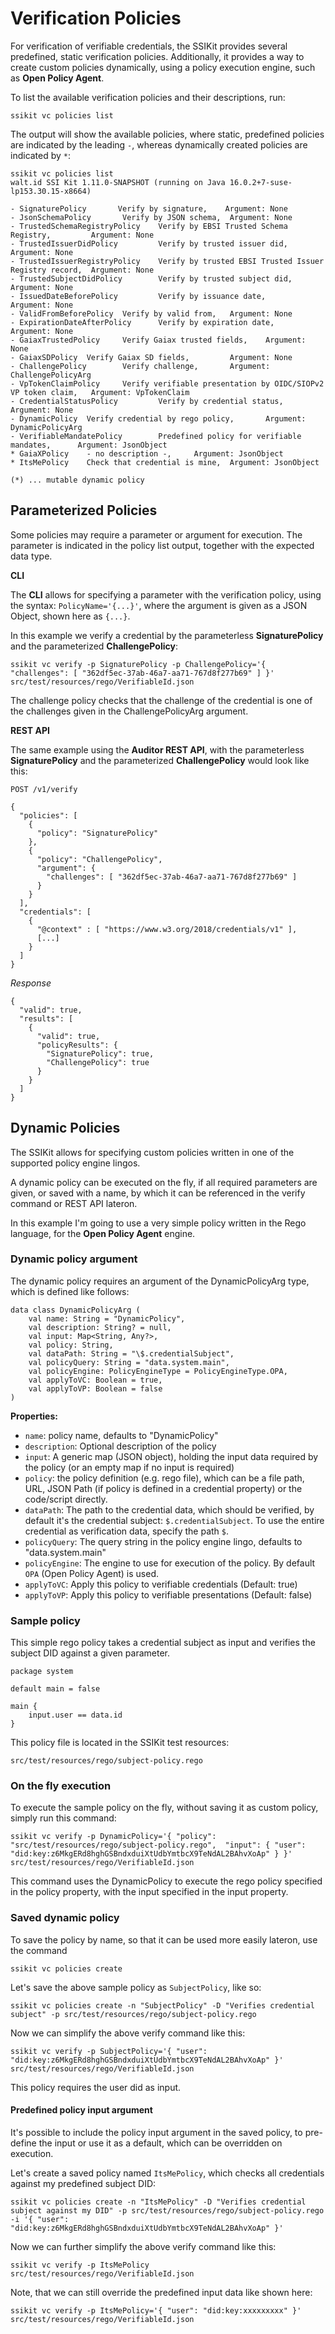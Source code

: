 # Verification Policies

For verification of verifiable credentials, the SSIKit provides several predefined, static verification policies. Additionally, it provides a way to create custom policies dynamically, using a policy execution engine, such as **Open Policy Agent**.

To list the available verification policies and their descriptions, run:

```
ssikit vc policies list
```

The output will show the available policies, where static, predefined policies are indicated by the leading `-`, whereas dynamically created policies are indicated by `*`:

```
ssikit vc policies list
walt.id SSI Kit 1.11.0-SNAPSHOT (running on Java 16.0.2+7-suse-lp153.30.15-x8664)

- SignaturePolicy       Verify by signature,    Argument: None
- JsonSchemaPolicy       Verify by JSON schema,  Argument: None
- TrustedSchemaRegistryPolicy    Verify by EBSI Trusted Schema Registry,         Argument: None
- TrustedIssuerDidPolicy         Verify by trusted issuer did,   Argument: None
- TrustedIssuerRegistryPolicy    Verify by trusted EBSI Trusted Issuer Registry record,  Argument: None
- TrustedSubjectDidPolicy        Verify by trusted subject did,  Argument: None
- IssuedDateBeforePolicy         Verify by issuance date,        Argument: None
- ValidFromBeforePolicy  Verify by valid from,   Argument: None
- ExpirationDateAfterPolicy      Verify by expiration date,      Argument: None
- GaiaxTrustedPolicy     Verify Gaiax trusted fields,    Argument: None
- GaiaxSDPolicy  Verify Gaiax SD fields,         Argument: None
- ChallengePolicy        Verify challenge,       Argument: ChallengePolicyArg
- VpTokenClaimPolicy     Verify verifiable presentation by OIDC/SIOPv2 VP token claim,   Argument: VpTokenClaim
- CredentialStatusPolicy         Verify by credential status,    Argument: None
- DynamicPolicy  Verify credential by rego policy,       Argument: DynamicPolicyArg
- VerifiableMandatePolicy        Predefined policy for verifiable mandates,      Argument: JsonObject
* GaiaXPolicy    - no description -,     Argument: JsonObject
* ItsMePolicy    Check that credential is mine,  Argument: JsonObject

(*) ... mutable dynamic policy
```

## Parameterized Policies

Some policies may require a parameter or argument for execution. The parameter is indicated in the policy list output, together with the expected data type.

**CLI**

The **CLI** allows for specifying a parameter with the verification policy, using the syntax: `PolicyName='{...}'`, where the argument is given as a JSON Object, shown here as `{...}`.

In this example we verify a credential by the parameterless **SignaturePolicy** and the parameterized **ChallengePolicy**:

```
ssikit vc verify -p SignaturePolicy -p ChallengePolicy='{ "challenges": [ "362df5ec-37ab-46a7-aa71-767d8f277b69" ] }' src/test/resources/rego/VerifiableId.json
```

The challenge policy checks that the challenge of the credential is one of the challenges given in the ChallengePolicyArg argument.

**REST API**

The same example using the **Auditor REST API**, with the parameterless **SignaturePolicy** and the parameterized **ChallengePolicy** would look like this:

`POST /v1/verify`

```
{
  "policies": [
    {
      "policy": "SignaturePolicy"
    },
    {
      "policy": "ChallengePolicy",
      "argument": {
        "challenges": [ "362df5ec-37ab-46a7-aa71-767d8f277b69" ]
      }
    }
  ],
  "credentials": [
    {
      "@context" : [ "https://www.w3.org/2018/credentials/v1" ],
      [...]
    }
  ]
}
```

_Response_

```
{
  "valid": true,
  "results": [
    {
      "valid": true,
      "policyResults": {
        "SignaturePolicy": true,
        "ChallengePolicy": true
      }
    }
  ]
}
```

## Dynamic Policies

The SSIKit allows for specifying custom policies written in one of the supported policy engine lingos.

A dynamic policy can be executed on the fly, if all required parameters are given, or saved with a name, by which it can be referenced in the verify command or REST API lateron.

In this example I'm going to use a very simple policy written in the Rego language, for the **Open Policy Agent** engine.

### Dynamic policy argument

The dynamic policy requires an argument of the DynamicPolicyArg type, which is defined like follows:

```
data class DynamicPolicyArg (
    val name: String = "DynamicPolicy",
    val description: String? = null,
    val input: Map<String, Any?>,
    val policy: String,
    val dataPath: String = "\$.credentialSubject",
    val policyQuery: String = "data.system.main",
    val policyEngine: PolicyEngineType = PolicyEngineType.OPA,
    val applyToVC: Boolean = true,
    val applyToVP: Boolean = false
)
```

**Properties:**

- `name`: policy name, defaults to "DynamicPolicy"
- `description`: Optional description of the policy
- `input`: A generic map (JSON object), holding the input data required by the policy (or an empty map if no input is required)
- `policy`: the policy definition (e.g. rego file), which can be a file path, URL, JSON Path (if policy is defined in a credential property) or the code/script directly.
- `dataPath`: The path to the credential data, which should be verified, by default it's the credential subject: `$.credentialSubject`. To use the entire credential as verification data, specify the path `$`.
- `policyQuery`: The query string in the policy engine lingo, defaults to "data.system.main"
- `policyEngine`: The engine to use for execution of the policy. By default `OPA` (Open Policy Agent) is used.
- `applyToVC`: Apply this policy to verifiable credentials (Default: true)
- `applyToVP`: Apply this policy to verifiable presentations (Default: false)

### Sample policy

This simple rego policy takes a credential subject as input and verifies the subject DID against a given parameter.

```
package system

default main = false

main {
    input.user == data.id
}
```

This policy file is located in the SSIKit test resources:

`src/test/resources/rego/subject-policy.rego`

### On the fly execution

To execute the sample policy on the fly, without saving it as custom policy, simply run this command:

```
ssikit vc verify -p DynamicPolicy='{ "policy": "src/test/resources/rego/subject-policy.rego",  "input": { "user": "did:key:z6MkgERd8hghGSBndxduiXtUdbYmtbcX9TeNdAL2BAhvXoAp" } }' src/test/resources/rego/VerifiableId.json
```

This command uses the DynamicPolicy to execute the rego policy specified in the policy property, with the input specified in the input property.

### Saved dynamic policy

To save the policy by name, so that it can be used more easily lateron, use the command

```
ssikit vc policies create
```

Let's save the above sample policy as `SubjectPolicy`, like so:

```
ssikit vc policies create -n "SubjectPolicy" -D "Verifies credential subject" -p src/test/resources/rego/subject-policy.rego
```

Now we can simplify the above verify command like this:

```
ssikit vc verify -p SubjectPolicy='{ "user": "did:key:z6MkgERd8hghGSBndxduiXtUdbYmtbcX9TeNdAL2BAhvXoAp" }' src/test/resources/rego/VerifiableId.json
```

This policy requires the user did as input.

#### Predefined policy input argument
It's possible to include the policy input argument in the saved policy, to pre-define the input or use it as a default, which can be overridden on execution.

Let's create a saved policy named `ItsMePolicy`, which checks all credentials against my predefined subject DID:

```
ssikit vc policies create -n "ItsMePolicy" -D "Verifies credential subject against my DID" -p src/test/resources/rego/subject-policy.rego -i '{ "user": "did:key:z6MkgERd8hghGSBndxduiXtUdbYmtbcX9TeNdAL2BAhvXoAp" }'
```

Now we can further simplify the above verify command like this:

```
ssikit vc verify -p ItsMePolicy src/test/resources/rego/VerifiableId.json
```

Note, that we can still override the predefined input data like shown here:

```
ssikit vc verify -p ItsMePolicy='{ "user": "did:key:xxxxxxxxx" }' src/test/resources/rego/VerifiableId.json
```
